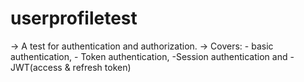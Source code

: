 # userprofiletest

-> A test for authentication and authorization.
    -> Covers: - basic authentication,
               - Token authentication,
                -Session authentication and 
                - JWT(access & refresh token)
